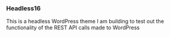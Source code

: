 ### Headless16

This is a headless WordPress theme I am building to test out the functionality of the REST API calls made to WordPress
